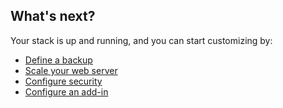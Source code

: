 <!-- usedin: [ _rails/deployment/building-your-classic-stack.md] -->


## What's next?

Your stack is up and running, and you can start customizing by: 

*   [Define a backup](/stack-add-ins/database-backups)
*   [Scale your web server](/managing-your-stack/scaling)
*   [Configure security](/managing-your-stack/stack-network-settings)
*   [Configure an add-in](/stack-add-ins/add-in-implementation)
